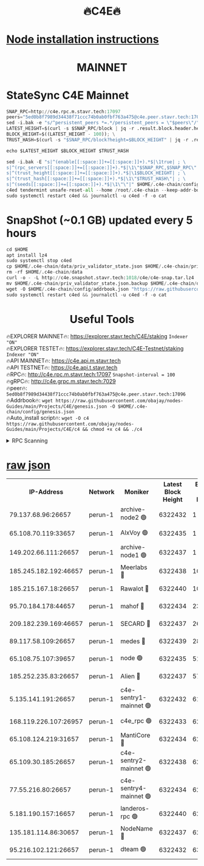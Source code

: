 <h1 align="center"> 🔥C4E🔥</h1>

[Node installation instructions](https://github.com/obajay/nodes-Guides/tree/main/Projects/C4E)
=

<h1 align="center"> MAINNET</h1>

# StateSync C4E Mainnet
```python
SNAP_RPC=http://c4e.rpc.m.stavr.tech:17097
peers="5ed0b8f7989d34438f71ccc74b0ab0fbf763a475@c4e.peer.stavr.tech:17096"
sed -i.bak -e "s/^persistent_peers *=.*/persistent_peers = \"$peers\"/" $HOME/.c4e-chain/config/config.toml
LATEST_HEIGHT=$(curl -s $SNAP_RPC/block | jq -r .result.block.header.height); \
BLOCK_HEIGHT=$((LATEST_HEIGHT - 100)); \
TRUST_HASH=$(curl -s "$SNAP_RPC/block?height=$BLOCK_HEIGHT" | jq -r .result.block_id.hash)

echo $LATEST_HEIGHT $BLOCK_HEIGHT $TRUST_HASH

sed -i.bak -E "s|^(enable[[:space:]]+=[[:space:]]+).*$|\1true| ; \
s|^(rpc_servers[[:space:]]+=[[:space:]]+).*$|\1\"$SNAP_RPC,$SNAP_RPC\"| ; \
s|^(trust_height[[:space:]]+=[[:space:]]+).*$|\1$BLOCK_HEIGHT| ; \
s|^(trust_hash[[:space:]]+=[[:space:]]+).*$|\1\"$TRUST_HASH\"| ; \
s|^(seeds[[:space:]]+=[[:space:]]+).*$|\1\"\"|" $HOME/.c4e-chain/config/config.toml
c4ed tendermint unsafe-reset-all --home /root/.c4e-chain --keep-addr-book
sudo systemctl restart c4ed && journalctl -u c4ed -f -o cat
```
# SnapShot (~0.1 GB) updated every 5 hours
```python
cd $HOME
apt install lz4
sudo systemctl stop c4ed
cp $HOME/.c4e-chain/data/priv_validator_state.json $HOME/.c4e-chain/priv_validator_state.json.backup
rm -rf $HOME/.c4e-chain/data
curl -o - -L http://c4e.snapshot.stavr.tech:1018/c4e/c4e-snap.tar.lz4 | lz4 -c -d - | tar -x -C $HOME/.c4e-chain --strip-components 2
mv $HOME/.c4e-chain/priv_validator_state.json.backup $HOME/.c4e-chain/data/priv_validator_state.json
wget -O $HOME/.c4e-chain/config/addrbook.json "https://raw.githubusercontent.com/obajay/nodes-Guides/main/Projects/C4E/addrbook.json"
sudo systemctl restart c4ed && journalctl -u c4ed -f -o cat
```
 <h1 align="center"> Useful Tools</h1>

🔥EXPLORER MAINNET🔥:  https://explorer.stavr.tech/C4E/staking            `Indexer "ON"` \
🔥EXPLORER TESTET🔥:   https://explorer.stavr.tech/C4E-Testnet/staking     `Indexer "ON"` \
🔥API MAINNET🔥:       https://c4e.api.m.stavr.tech \
🔥API TESTNET🔥:       https://c4e.api.t.stavr.tech \
🔥RPC🔥:               http://c4e.rpc.m.stavr.tech:17097                  `Snapshot-interval = 100` \
🔥gRPC🔥:              http://c4e.grpc.m.stavr.tech:7029 \
🔥peer🔥:              `5ed0b8f7989d34438f71ccc74b0ab0fbf763a475@c4e.peer.stavr.tech:17096` \
🔥Addrbook🔥:    ```wget https://raw.githubusercontent.com/obajay/nodes-Guides/main/Projects/C4E/genesis.json -O $HOME/.c4e-chain/config/genesis.json``` \
🔥Auto_install script🔥: ```wget -O c4 https://raw.githubusercontent.com/obajay/nodes-Guides/main/Projects/C4E/c4 && chmod +x c4 && ./c4```





<details>
<summary>RPC Scanning</summary>

<h2 align="center"> We scan nodes in real time every 4 hours. And we provide the final result of RPC endpoints.
We cannot influence the operation of these nodes in any way. </h2>


```python
If Voting Power is higher than 0 --> then the Node is a validator of the network and may be subject to attack and be a potential threat to the chain.
```
```python
We marked such validators with a red symbol
```

</details>

[raw json](https://rpc-check.c4e.stavr.tech/c4e/rpc-c4e-result.json)
=



<table><tr><th>IP-Address</th><th>Network</th><th>Moniker</th><th>Latest Block Height</th><th>Earliest Block Height</th><th>Catching Up</th><th>Tx Index</th><th>Voting Power</th><th>Scan Time</th></tr><tr><td>79.137.68.96:26657</td><td>perun-1</td><td>archive-node2 🟢</td><td>6322432</td><td>1</td><td>False</td><td>on</td><td>0</td><td>2023-12-17T05:28:36.198253014UTC</td></tr><tr><td>65.108.70.119:33657</td><td>perun-1</td><td>AlxVoy 🟢</td><td>6322435</td><td>1</td><td>False</td><td>on</td><td>0</td><td>2023-12-17T05:28:52.298707729UTC</td></tr><tr><td>149.202.66.111:26657</td><td>perun-1</td><td>archive-node1 🟢</td><td>6322437</td><td>1</td><td>False</td><td>on</td><td>0</td><td>2023-12-17T05:29:07.941623922UTC</td></tr><tr><td>185.245.182.192:46657</td><td>perun-1</td><td>Meerlabs 🔴</td><td>6322438</td><td>1051501</td><td>False</td><td>on</td><td>493550</td><td>2023-12-17T05:29:13.412593888UTC</td></tr><tr><td>185.215.167.18:26657</td><td>perun-1</td><td>Rawalot 🔴</td><td>6322440</td><td>1090501</td><td>False</td><td>on</td><td>579034</td><td>2023-12-17T05:29:24.753710875UTC</td></tr><tr><td>95.70.184.178:44657</td><td>perun-1</td><td>mahof 🔴</td><td>6322434</td><td>2342001</td><td>False</td><td>off</td><td>1357006</td><td>2023-12-17T05:28:51.561426293UTC</td></tr><tr><td>209.182.239.169:46657</td><td>perun-1</td><td>SECARD 🔴</td><td>6322437</td><td>2616101</td><td>False</td><td>off</td><td>675729</td><td>2023-12-17T05:29:05.584992525UTC</td></tr><tr><td>89.117.58.109:26657</td><td>perun-1</td><td>medes 🔴</td><td>6322439</td><td>2826001</td><td>False</td><td>off</td><td>471345</td><td>2023-12-17T05:29:19.983639022UTC</td></tr><tr><td>65.108.75.107:39657</td><td>perun-1</td><td>node 🟢</td><td>6322435</td><td>5198801</td><td>False</td><td>on</td><td>0</td><td>2023-12-17T05:28:54.710125223UTC</td></tr><tr><td>185.252.235.83:26657</td><td>perun-1</td><td>Alien 🔴</td><td>6322437</td><td>5736001</td><td>False</td><td>on</td><td>380508</td><td>2023-12-17T05:29:08.588696326UTC</td></tr><tr><td>5.135.141.191:26657</td><td>perun-1</td><td>c4e-sentry1-mainnet 🟢</td><td>6322432</td><td>6198001</td><td>False</td><td>on</td><td>0</td><td>2023-12-17T05:28:35.492303773UTC</td></tr><tr><td>168.119.226.107:26957</td><td>perun-1</td><td>c4e_rpc 🟢</td><td>6322433</td><td>6222433</td><td>False</td><td>on</td><td>0</td><td>2023-12-17T05:28:44.671353775UTC</td></tr><tr><td>65.108.124.219:31657</td><td>perun-1</td><td>MantiCore 🔴</td><td>6322434</td><td>6222434</td><td>False</td><td>off</td><td>837650</td><td>2023-12-17T05:28:51.125123358UTC</td></tr><tr><td>65.109.30.185:26657</td><td>perun-1</td><td>c4e-sentry2-mainnet 🟢</td><td>6322438</td><td>6238301</td><td>False</td><td>on</td><td>0</td><td>2023-12-17T05:29:13.099214280UTC</td></tr><tr><td>77.55.216.80:26657</td><td>perun-1</td><td>c4e-sentry4-mainnet 🟢</td><td>6322434</td><td>6241001</td><td>False</td><td>on</td><td>0</td><td>2023-12-17T05:28:51.974041433UTC</td></tr><tr><td>5.181.190.157:16657</td><td>perun-1</td><td>landeros-rpc 🟢</td><td>6322440</td><td>6278001</td><td>False</td><td>on</td><td>0</td><td>2023-12-17T05:29:24.443533545UTC</td></tr><tr><td>135.181.114.86:30657</td><td>perun-1</td><td>NodeName 🔴</td><td>6322437</td><td>6284301</td><td>False</td><td>off</td><td>333717</td><td>2023-12-17T05:29:08.288667961UTC</td></tr><tr><td>95.216.102.121:26657</td><td>perun-1</td><td>dteam 🟢</td><td>6322432</td><td>6310901</td><td>False</td><td>on</td><td>0</td><td>2023-12-17T05:28:35.825775115UTC</td></tr></table>
